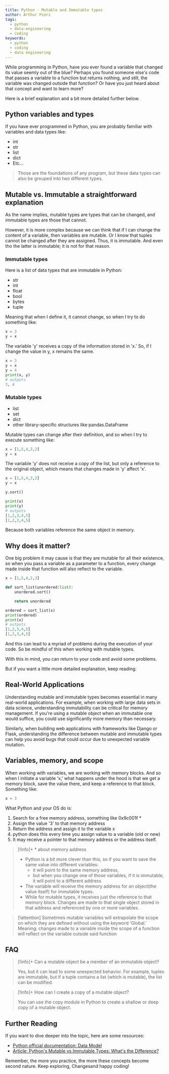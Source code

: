 ```yaml
---
title: Python - Mutable and Immutable types
author: Arthur Pieri
tags:
  - python
  - data-engineering
  - coding
keywords:
  - python
  - coding
  - data engineering
---
```

While programming in Python, have you ever found a variable that changed its value seemly out of the blue? 
Perhaps you found someone else's code that passes a variable to a function but returns nothing, and still, the variable was changed outside that function? 
Or have you just heard about that concept and want to learn more? 

Here is a brief explanation and a bit more detailed further below.

## Python variables and types
If you have ever programmed in Python, you are probably familiar with variables and data types like:
- int
- str
- list
- dict
- Etc...

> Those are the foundations of any program, but these data types can also be grouped into two different types.

## Mutable vs. Immutable a straightforward explanation
As the name implies, mutable types are types that can be changed, and immutable types are those that cannot.

However, it is more complex because we can think that if I can change the content of a variable, then variables are mutable. Or I know that tuples cannot be changed after they are assigned. Thus, it is immutable. And even tho the latter is immutable; it is not for that reason. 

### Immutable types
Here is a list of data types that are immutable in Python:
- str
- int
- float
- bool
- bytes
- tuple

Meaning that when I define it, it cannot change, so when I try to do something like:

```python
x = 3
y = x
```

The variable 'y' receives a copy of the information stored in 'x.' So, if I change the value in y, x remains the same.

```python
x = 3
y = x
y = 4
print(x, y)
# outputs
3, 4
```

### Mutable types
- list
- set
- dict
- other library-specific structures like pandas.DataFrame

Mutable types can change after their definition, and so when I try to execute something like:
```python
x = [1,5,4,3,2]
y = x
```
The variable 'y' does not receive a copy of the list, but only a reference to the original object, which means that changes made in 'y' affect 'x'.
```python
x = [1,5,4,3,2]
y = x

y.sort()

print(x)
print(y)
# outputs
[1,2,3,4,5]
[1,2,3,4,5]
```
Because both variables reference the same object in memory.

## Why does it matter?
One big problem it may cause is that they are mutable for all their existence, so when you pass a variable as a parameter to a function, every change made inside that function will also reflect to the variable. 
```python
x = [1,5,4,2,3]

def sort_list(unordered:list):
	unordered.sort()

	return unordered

ordered = sort_list(x)
print(ordered)
print(x)
# outputs
[1,2,3,4,5]
[1,2,3,4,5]
```
And this can lead to a myriad of problems during the execution of your code. So be mindful of this when working with mutable types.

With this in mind, you can return to your code and avoid some problems.

But if you want a little more detailed explanation, keep reading.

## Real-World Applications

Understanding mutable and immutable types becomes essential in many real-world applications. For example, when working with large data sets in data science, understanding immutability can be critical for memory management. If you're using a mutable object when an immutable one would suffice, you could use significantly more memory than necessary.

Similarly, when building web applications with frameworks like Django or Flask, understanding the difference between mutable and immutable types can help you avoid bugs that could occur due to unexpected variable mutation.

## Variables, memory, and scope
When working with variables, we are working with memory blocks. And so when I initiate a variable 'x,' what happens under the hood is that we get a memory block, save the value there, and keep a reference to that block. Something like:
```python
x = 3
```
What Python and your OS do is:
1. Search for a free memory address, something like 0x9c001f *
2. Assign the value '3' to that memory address
3. Return the address and assign it to the variable x
4. python does this every time you assign value to a variable (old or new)
5. It may receive a pointer to that memory address or the address itself.

> [!info]+  \* about memory address
> 
> - Python is a bit more clever than this, so if you want to save the same value into different variables:
> 	- it will point to the same memory address, 
> 	- but when you change one of those variables, if it is immutable, it will point to a different address
> - The variable will receive the memory address for an object(the value itself) for immutable types.
> - While for mutable types, it receives just the reference to that memory block. Changes are made to that single object stored in that address and referenced by one or more variables.

> [!attention]
> Sometimes mutable variables will extrapolate the scope on which they are defined without using the keyword 'Global.' 
> Meaning: changes made to a variable inside the scope of a function will reflect on the variable outside said function

## FAQ

> [!info]+ Can a mutable object be a member of an immutable object?
> 
> Yes, but it can lead to some unexpected behavior. For example, tuples are immutable, but if a tuple contains a list (which is mutable), the list can be modified.

> [!info]+ How can I create a copy of a mutable object? 
> 
> You can use the copy module in Python to create a shallow or deep copy of a mutable object.

## Further Reading

If you want to dive deeper into the topic, here are some resources:

- [Python official documentation: Data Model]([Title](https://docs.python.org/3/reference/datamodel.html))
- [Article: Python's Mutable vs Immutable Types: What's the Difference?]((https://realpython.com/python-mutable-vs-immutable-types/))

Remember, the more you practice, the more these concepts become second nature. Keep exploring, Changesand happy coding!